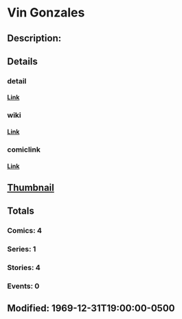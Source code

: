 # Vin Gonzales
## Description: 
## Details
### detail
#### [Link](http://marvel.com/characters/2899/vin_gonzales?utm_campaign=apiRef&utm_source=225578a89fc76f3d20fbffda5d17a88d)
### wiki
#### [Link](http://marvel.com/universe/Gonzales,_Vin?utm_campaign=apiRef&utm_source=225578a89fc76f3d20fbffda5d17a88d)
### comiclink
#### [Link](http://marvel.com/comics/characters/1011261/vin_gonzales?utm_campaign=apiRef&utm_source=225578a89fc76f3d20fbffda5d17a88d)
## [Thumbnail](http://i.annihil.us/u/prod/marvel/i/mg/b/40/image_not_available.jpg)
## Totals
### Comics: 4
### Series: 1
### Stories: 4
### Events: 0
## Modified: 1969-12-31T19:00:00-0500